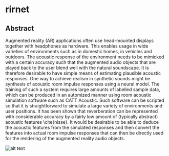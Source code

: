 # rirnet

## Abstract 
Augmented reality (AR) applications often use head-mounted displays together with headphones as hardware. This enables usage in wide varieties of environments such as in domestic homes, in vehicles and outdoors. The acoustic response of the environment needs to be mimicked with a certain accuracy such that the augmented audio objects that are played back to the user blend well with the natural soundscape. It is therefore desirable to have simple means of estimating plausible acoustic responses.
One way to achieve realism in synthetic sounds might be synthesis of acoustic room impulse responses using a neural model. The training of such a system requires large amounts of labelled sample data, which can be produced in an automized manner using room acoustic simulation software such as CATT Acoustic. Such software can be scripted so that it is straightforward to simulate a large variety of environments and user positions. 
It has been shown that reverberation can be represented with considerable accuracy by a fairly low amount of (typically abstract) acoustic features \cite{nisse}. It would be desirable to be able to deduce the acoustic features from the simulated responses and then convert the features into actual room impulse responses that can then be directly used for the rendering of the augmented reality audio objects. 

![alt text](https://doc-08-c8-docs.googleusercontent.com/docs/securesc/ucm0rtg1mifnfotutbamt568iu5vj4n8/qr3j15q4d6f3qgspvj69g0krohucqi59/1541203200000/15008704493879941477/15008704493879941477/1r4aaK-LBfGi6--RwqOmXXiLvmkW4oo76?nonce=4vuqbqirt454g&user=15008704493879941477&hash=5ebcju3gpcd7a0tbb7fup41tq4eal5eq)
